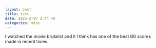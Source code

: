 ```yaml
---
layout: post
title: test
date: 2025-2-07 2:44 +0
categories: misc
---
```



I watched the movie brutalist and it I think has one of the best BG scores made in recent times.